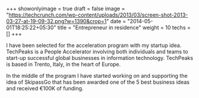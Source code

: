 +++
showonlyimage = true
draft = false
image = "https://techcrunch.com/wp-content/uploads/2013/03/screen-shot-2013-03-27-at-19-09-32.png?w=1390&crop=1"
date = "2014-05-01T18:25:22+05:30"
title = "Entrepreneur in residence"
weight = 10
techs = []
+++

I have been selected for the acceleration program with my startup idea.
TechPeaks is a People Accelerator involving both individuals and teams to start-up successful global businesses in information technology. TechPeaks is based in Trento, Italy, in the heart of Europe.

<!--more-->

In the middle of the program I have started working on and supporting the idea of SkipassGo that has been awarded one of the 5 best business ideas and received €100K of funding.
